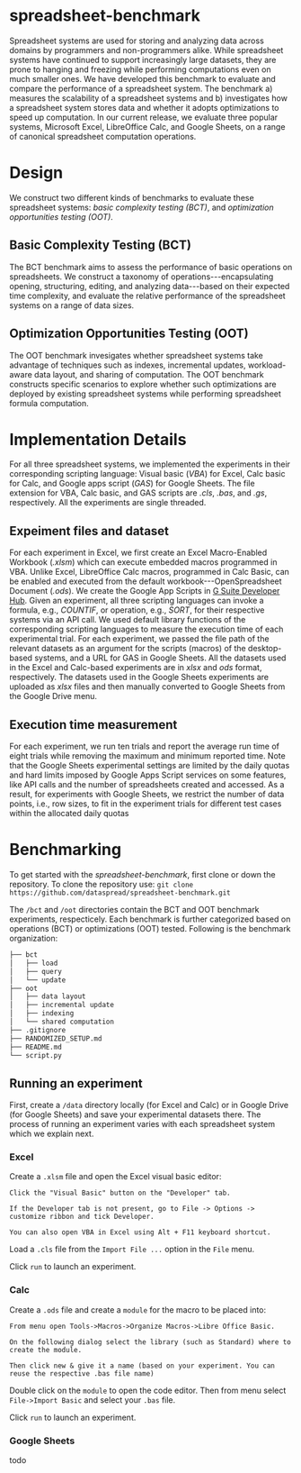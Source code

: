 # spreadsheet-benchmark
Spreadsheet systems are used for storing and analyzing data
across domains by programmers and non-programmers alike.
While spreadsheet systems have continued to support
increasingly large datasets,
they are prone to hanging and
freezing while performing computations even on much smaller ones.
We have developed this benchmark
to evaluate and compare the performance of a spreadsheet system.
The benchmark a) measures the scalability of a spreadsheet systems
and b) investigates how a spreadsheet system stores data and whether it adopts optimizations
to speed up computation.
In our current release, we evaluate three popular systems, Microsoft Excel, LibreOffice Calc, and Google Sheets,
on a range of canonical spreadsheet computation operations.

# Design 
We construct two different kinds of benchmarks
to evaluate
these spreadsheet systems: _basic complexity testing (BCT)_, 
and _optimization opportunities testing (OOT)_. 


## Basic Complexity Testing (BCT) 
The BCT benchmark aims to assess the performance of
basic operations on spreadsheets. 
We construct a taxonomy of operations---encapsulating
opening, structuring, editing, and analyzing data---based on their
expected time complexity, and 
evaluate the relative performance of the spreadsheet
systems on a range of data sizes.

## Optimization Opportunities Testing (OOT) 
The OOT benchmark invesigates
whether
spreadsheet systems
take advantage of
techniques
such as 
indexes, 
incremental updates, 
workload-aware data layout, and 
sharing of computation.
The OOT benchmark 
constructs specific scenarios
to explore 
whether such optimizations are 
deployed by existing spreadsheet systems
while performing spreadsheet formula computation.

# Implementation Details
For all three spreadsheet systems, 
we implemented the experiments in their corresponding scripting language:
Visual basic (_VBA_) for Excel, 
Calc basic for Calc, and Google apps script (_GAS_) for Google Sheets. 
The file extension for VBA, Calc basic, and GAS scripts are _.cls_, _.bas_, and _.gs_, respectively.
All the experiments are single threaded. 

## Expeiment files and dataset
For each experiment in Excel, we first 
create an Excel Macro-Enabled Workbook (_.xlsm_) 
which can execute embedded macros programmed in VBA. 
Unlike Excel, LibreOffice Calc macros, programmed in Calc Basic, 
can be enabled and executed from the default workbook---OpenSpreadsheet Document (_.ods_). 
We create the Google App Scripts in 
[G Suite Developer Hub](https://developers.google.com/gsuite). 
Given an experiment, all three scripting languages can 
invoke a formula, e.g., _COUNTIF_, or operation, e.g., _SORT_, 
for their respective systems via an API call. 
We used default library functions of the corresponding 
scripting languages to measure the execution time of each experimental trial. 
For each experiment, we passed the file path of the 
relevant datasets as an argument for the scripts (macros) 
of the desktop-based systems, and a URL for GAS in Google Sheets. 
All the datasets used in the Excel and Calc-based experiments 
are in _xlsx_ and _ods_ format, 
respectively. 
The datasets used in the Google Sheets experiments are uploaded as _xlsx_ 
files and then manually converted to Google Sheets from the Google Drive menu.

## Execution time measurement
For each experiment, we run ten trials and report the average run time of
eight trials while removing the maximum and minimum reported time. 
Note that the Google Sheets experimental settings are 
limited by the daily quotas 
and hard limits imposed by 
Google Apps Script services 
on some features, 
like API calls and the number of spreadsheets 
created and accessed. 
As a result, for experiments with Google Sheets, 
we restrict the number of data points, i.e., row sizes,
to fit in the experiment trials for different test cases 
within the allocated daily quotas

# Benchmarking

To get started with the _spreadsheet-benchmark_, first clone or down the repository. 
To clone the repository use: `git clone https://github.com/dataspread/spreadsheet-benchmark.git`

The `/bct` and `/oot` directories contain the BCT and OOT benchmark experiments, respecticely.
Each benchmark is further categorized based on operations (BCT) or optimizations (OOT) tested. 
Following is the benchmark organization:

```bash
├── bct
│   ├── load
│   ├── query
│   └── update
├── oot
│   ├── data layout
│   ├── incremental update
│   ├── indexing
│   └── shared computation
├── .gitignore
├── RANDOMIZED_SETUP.md
├── README.md
└── script.py
```

## Running an experiment 

First, create a `/data` directory locally (for Excel and Calc) or
in Google Drive (for Google Sheets) and save your experimental datasets there. 
The process of running an experiment varies with each spreadsheet system which we explain next.

### Excel

Create a `.xlsm` file and open the Excel visual basic editor:

```
Click the "Visual Basic" button on the "Developer" tab.

If the Developer tab is not present, go to File -> Options -> customize ribbon and tick Developer.

You can also open VBA in Excel using Alt + F11 keyboard shortcut.
```
Load a `.cls` file from the `Import File ...` option in the `File` menu.

Click `run` to launch an experiment.

### Calc

Create a `.ods` file and create a `module` for the macro to be placed into:

```
From menu open Tools->Macros->Organize Macros->Libre Office Basic.

On the following dialog select the library (such as Standard) where to create the module. 

Then click new & give it a name (based on your experiment. You can reuse the respective .bas file name)
```
Double click on the `module` to open the code editor. Then from menu select `File->Import Basic` and select your `.bas` file.

Click `run` to launch an experiment.

### Google Sheets

todo
